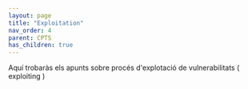 ```yaml
---
layout: page
title: "Exploitation"
nav_order: 4
parent: CPTS
has_children: true
---
```


Aquí trobaràs els apunts sobre procés d'explotació de vulnerabilitats ( exploiting )

